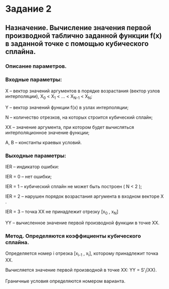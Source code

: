 # Задание 2 
## Назначение. Вычисление значения первой производной таблично заданной функции f(x) в заданной точке с помощью кубического сплайна. 
### Описание параметров. 
### Входные параметры: 
X – вектор значений аргументов в порядке возрастания (вектор узлов интерполяции),
X<sub>0</sub> < X<sub>1</sub> < ... < X<sub>N-1</sub> < X<sub>N</sub>;

Y – вектор значений функции f(x) в узлах интерполяции;

N – количество отрезков, на которых строится кубический сплайн;

XX – значение аргумента, при котором будет вычисляться интерполяционное значение функции;

А, В – константы краевых условий.

### Выходные параметры: 
IER – индикатор ошибки:

IER = 0 – нет ошибки; 

IER = 1 – кубический сплайн не может быть построен ( N < 2 ); 

IER = 2 – нарушен порядок возрастания аргумента в входном векторе X . 

IER = 3 – точка XX не принадлежит отрезку [x<sub>0</sub> , x<sub>N</sub>]

YY – вычисленное значение первой производной функции в точке XX.

### Метод. Определяются коэффициенты кубического сплайна.
Определяется номер i отрезка [x<sub>i-1</sub> , x<sub>i</sub>], которому принадлежит точка XX. 

Вычисляется значение первой производной в точке XX: YY = S'<sub>i</sub>(XX). 

Граничные условия определяются номером варианта. 
